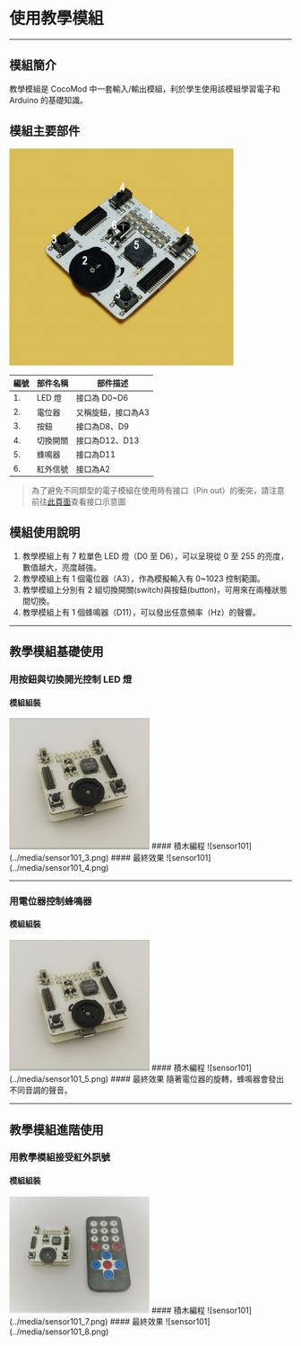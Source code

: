 # 使用教學模組

---

## 模組簡介
教學模組是 CocoMod 中一套輸入/輸出模組，利於學生使用該模組學習電子和 Arduino 的基礎知識。

## 模組主要部件
<img src="../media/sensor101_1.jpg" width="400"/><br>

| 編號 | 部件名稱 | 部件描述           |
| ---- | -------- | ------------------ |
| 1.   | LED 燈   | 接口為 D0~D6       |
| 2.   | 電位器   | 又稱旋鈕，接口為A3 |
| 3.   | 按鈕     | 接口為D8、D9       |
| 4.   | 切換開關 | 接口為D12、D13     |
| 5.   | 蜂鳴器   | 接口為D11          |
| 6.   | 紅外信號 | 接口為A2           |

> 為了避免不同類型的電子模組在使用時有接口（Pin out）的衝突，請注意前往[此頁面](/cocomod/pinout-map)查看接口示意圖

## 模組使用說明
1. 教學模組上有 7 粒單色 LED 燈（D0 至 D6），可以呈現從 0 至 255 的亮度，數值越大，亮度越強。
2. 教學模組上有 1 個電位器（A3），作為模擬輸入有 0~1023 控制範圍。
3. 教學模組上分別有 2 組切換開關(switch)與按鈕(button)，可用來在兩種狀態間切換。
4. 教學模組上有 1 個蜂鳴器（D11），可以發出任意頻率（Hz）的聲響。

---

## 教學模組基礎使用
### 用按鈕與切換開光控制 LED 燈
#### 模組組裝
<img src="../media/sensor101_2.jpg" width="250"/>
#### 積木編程
![sensor101](../media/sensor101_3.png)
#### 最終效果
![sensor101](../media/sensor101_4.png)

---

### 用電位器控制蜂鳴器
#### 模組組裝
<img src="../media/sensor101_2.jpg" width="250"/>
#### 積木編程
![sensor101](../media/sensor101_5.png)
#### 最終效果
隨著電位器的旋轉，蜂鳴器會發出不同音調的聲音。

---

## 教學模組進階使用
### 用教學模組接受紅外訊號
#### 模組組裝
<img src="../media/sensor101_6.jpg" width="250"/>
#### 積木編程
![sensor101](../media/sensor101_7.png)
#### 最終效果
![sensor101](../media/sensor101_8.png)